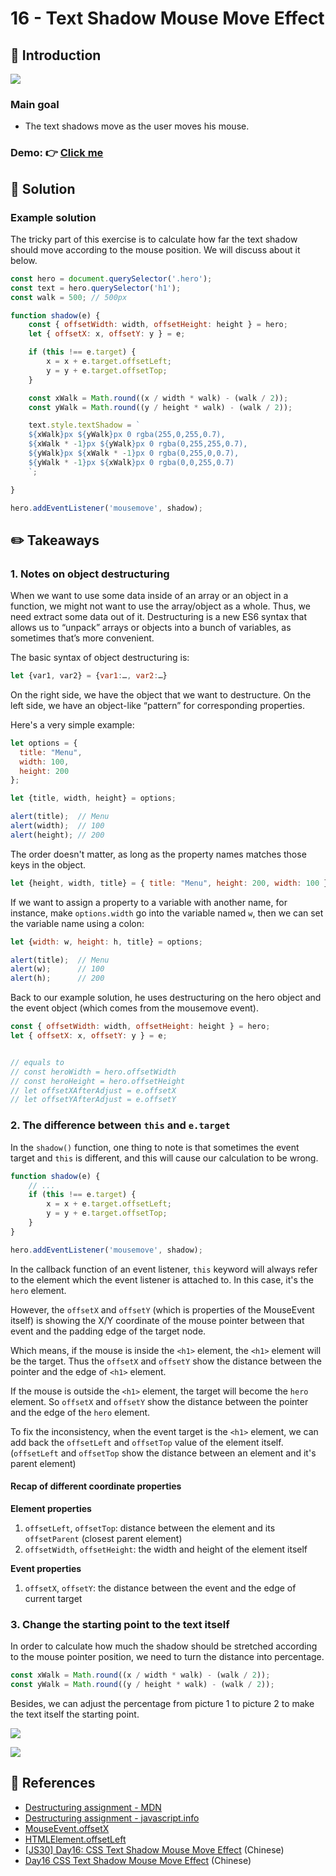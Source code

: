 # 16 - Text Shadow Mouse Move Effect
## :eyes: Introduction

![](./screenshot_1.jpg)

### Main goal

- The text shadows move as the user moves his mouse.

### Demo: 👉 [Click me](https://kellychi22.github.io/JavaScript30/16-Mouse-Move-Shadow/) 

## :pushpin: Solution
### Example solution
The tricky part of this exercise is to calculate how far the text shadow should move according to the mouse position. We will discuss about it below.
```javascript
const hero = document.querySelector('.hero');
const text = hero.querySelector('h1');
const walk = 500; // 500px

function shadow(e) {
    const { offsetWidth: width, offsetHeight: height } = hero;
    let { offsetX: x, offsetY: y } = e;

    if (this !== e.target) {
        x = x + e.target.offsetLeft;
        y = y + e.target.offsetTop;
    }

    const xWalk = Math.round((x / width * walk) - (walk / 2));
    const yWalk = Math.round((y / height * walk) - (walk / 2));

    text.style.textShadow = `
    ${xWalk}px ${yWalk}px 0 rgba(255,0,255,0.7),
    ${xWalk * -1}px ${yWalk}px 0 rgba(0,255,255,0.7),
    ${yWalk}px ${xWalk * -1}px 0 rgba(0,255,0,0.7),
    ${yWalk * -1}px ${xWalk}px 0 rgba(0,0,255,0.7)
    `;

}

hero.addEventListener('mousemove', shadow);
```

## :pencil2: Takeaways
### 1. Notes on object destructuring 
When we want to use some data inside of an array or an object in a function, we might not want to use the array/object as a whole. Thus, we need extract some data out of it. Destructuring is a new ES6 syntax that allows us to “unpack” arrays or objects into a bunch of variables, as sometimes that’s more convenient.

The basic syntax of object destructuring is:
```javascript
let {var1, var2} = {var1:…, var2:…}
```
On the right side, we have the object that we want to destructure. On the left side, we have an object-like “pattern” for corresponding properties. 

Here's a very simple example:
```javascript
let options = {
  title: "Menu",
  width: 100,
  height: 200
};

let {title, width, height} = options;

alert(title);  // Menu
alert(width);  // 100
alert(height); // 200
```
The order doesn't matter, as long as the property names matches those keys in the object.
```javascript
let {height, width, title} = { title: "Menu", height: 200, width: 100 }
```
If we want to assign a property to a variable with another name, for instance, make `options.width` go into the variable named `w`, then we can set the variable name using a colon:
```javascript
let {width: w, height: h, title} = options;

alert(title);  // Menu
alert(w);      // 100
alert(h);      // 200
```
Back to our example solution, he uses destructuring on the hero object and the event object (which comes from the mousemove event).
```javascript
const { offsetWidth: width, offsetHeight: height } = hero;
let { offsetX: x, offsetY: y } = e;


// equals to 
// const heroWidth = hero.offsetWidth
// const heroHeight = hero.offsetHeight
// let offsetXAfterAdjust = e.offsetX
// let offsetYAfterAdjust = e.offsetY
```
### 2. The difference between `this` and `e.target`

In the `shadow()` function, one thing to note is that sometimes the event target and `this` is different, and this will cause our calculation to be wrong. 

```javascript
function shadow(e) {
    // ...
    if (this !== e.target) {
        x = x + e.target.offsetLeft;
        y = y + e.target.offsetTop;
    }
}

hero.addEventListener('mousemove', shadow);
```
In the callback function of an event listener, `this` keyword will always refer to the element which the event listener is attached to. In this case, it's the `hero` element. 

However, the `offsetX` and `offsetY` (which is properties of the MouseEvent itself) is showing the X/Y coordinate of the mouse pointer between that event and the padding edge of the target node. 

Which means, if the mouse is inside the `<h1>` element, the `<h1>` element will be the target. Thus the `offsetX` and `offsetY` show the distance between the pointer and the edge of `<h1>` element.

If the mouse is outside the `<h1>` element, the target will become the `hero` element. So `offsetX` and `offsetY` show the distance between the pointer and the edge of the `hero` element.

To fix the inconsistency, when the event target is the `<h1>` element, we can add back the `offsetLeft` and `offsetTop` value of the element itself. (`offsetLeft` and `offsetTop` show the distance between an element and it's parent element)

#### Recap of different coordinate properties
**Element properties**

1. `offsetLeft`, `offsetTop`: distance between the element and its `offsetParent` (closest parent element)
2. `offsetWidth`, `offsetHeight`: the width and height of the element itself

**Event properties**

1. `offsetX`, `offsetY`: the distance between the event and the edge of current target

### 3. Change the starting point to the text itself
In order to calculate how much the shadow should be stretched according to the mouse pointer position, we need to turn the distance into percentage. 
```javascript
const xWalk = Math.round((x / width * walk) - (walk / 2));
const yWalk = Math.round((y / height * walk) - (walk / 2));
```
Besides, we can adjust the percentage from picture 1 to picture 2 to make the text itself the starting point.

![](screen_1.jpg)

![](screen_2.jpg)

## :book: References
* [Destructuring assignment - MDN](https://developer.mozilla.org/en-US/docs/Web/JavaScript/Reference/Operators/Destructuring_assignment)
* [Destructuring assignment - javascript.info](https://javascript.info/destructuring-assignment#object-destructuring)
* [MouseEvent.offsetX](https://developer.mozilla.org/en-US/docs/Web/API/MouseEvent/offsetX)
* [HTMLElement.offsetLeft](https://developer.mozilla.org/en-US/docs/Web/API/HTMLElement/offsetLeft)
* [[JS30] Day16: CSS Text Shadow Mouse Move Effect](https://pjchender.dev/js30/js30-day16/) (Chinese)
* [Day16 CSS Text Shadow Mouse Move Effect](https://ithelp.ithome.com.tw/articles/10195679) (Chinese)